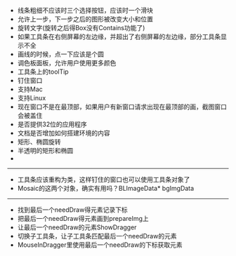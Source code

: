 ﻿- 线条粗细不应该时三个选择按钮，应该时一个滑块
- 允许上一步，下一步之后的图形被改变大小和位置
- 旋转文字(旋转之后得Box没有Contains功能了)
- 如果工具条在右侧屏幕的左边缘，并超出了右侧屏幕的左边缘，部分工具条显示不全
- 画线的时候，点一下应该是个圆
- 调色板面板，允许用户使用更多颜色
- 工具条上的toolTip
- 钉住窗口
- 支持Mac
- 支持Linux
- 现在窗口不是在最顶部，如果用户有新窗口请求出现在最顶部的画，截图窗口会被盖住
- 是否提供32位的应用程序
- 文档是否增加如何搭建环境的内容
- 矩形、椭圆旋转
- 半透明的矩形和椭圆
- 
- ----------------------------------
- 工具条应该重构为类，这样钉住的窗口也可以使用工具条对象了
- Mosaic的这两个对象，确实有用吗？BLImageData* bgImgData
- --------------------------------------
- 找到最后一个needDraw得元素记录下标
- 把最后一个needDraw得元素画到prepareImg上
- 让最后一个needDraw的元素ShowDragger
- 切换子工具条，让子工具条匹配最后一个needDraw的元素
- MouseInDragger里使用最后一个needDraw的下标获取元素
